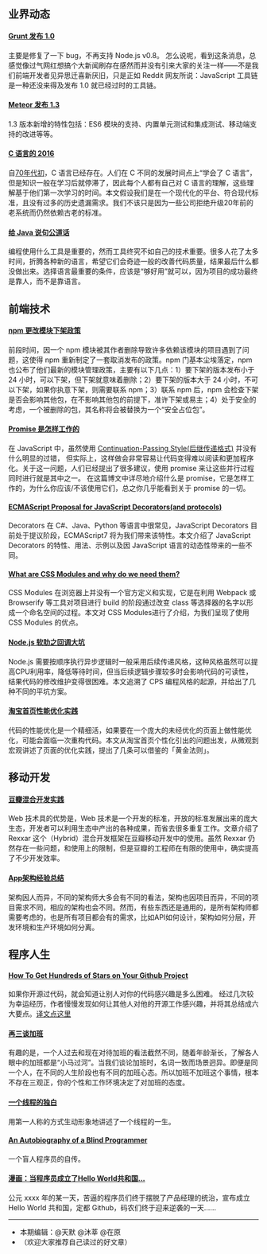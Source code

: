## 业界动态

#### [Grunt 发布 1.0](http://gruntjs.com/blog/2016-04-04-grunt-1.0.0-released)

主要是修复了一下 bug，不再支持 Node.js v0.8。
怎么说呢，看到这条消息，总感觉像过气网红想搞个大新闻刷存在感然而并没有引来大家的关注一样——不是我们前端开发者见异思迁喜新厌旧，只是正如 Reddit 网友所说：JavaScript 工具链是一种还没来得及发布 1.0 就已经过时的工具链。 

#### [Meteor 发布 1.3](http://info.meteor.com/blog/announcing-meteor-1.3)

1.3 版本新增的特性包括：ES6 模块的支持、内置单元测试和集成测试、移动端支持的改进等等。

#### [C 语言的 2016](http://www.infoq.com/cn/articles/c-language-2016)

自[70年代初](https://www.bell-labs.com/usr/dmr/www/chist.html)，C 语言已经存在。人们在 C 不同的发展时间点上“学会了 C 语言”，但是知识一般在学习后就停滞了，因此每个人都有自己对 C 语言的理解，这些理解基于他们第一次学习的时间。本文假设我们是在一个现代化的平台、符合现代标准，且没有过多的历史遗漏需求。我们不该只是因为一些公司拒绝升级20年前的老系统而仍然依赖古老的标准。

#### [给 Java 说句公道话](http://www.yinwang.org/blog-cn/2016/01/18/java)

编程使用什么工具是重要的，然而工具终究不如自己的技术重要。很多人花了太多时间，折腾各种新的语言，希望它们会奇迹一般的改善代码质量，结果最后什么都没做出来。选择语言最重要的条件，应该是“够好用”就可以，因为项目的成功最终是靠人，而不是靠语言。

## 前端技术

#### [npm 更改模块下架政策](http://blog.npmjs.org/post/141905368000/changes-to-npms-unpublish-policy)

前段时间，因一个 npm 模块被其作者删除导致许多依赖该模块的项目遇到了问题，这使得 npm 重新制定了一套取消发布的政策。npm 门基本尘埃落定，npm 也公布了他们最新的模块管理政策，主要有以下几点：1）要下架的版本发布小于 24 小时，可以下架，但下架就意味着删除；2）要下架的版本大于 24 小时，不可以下架，如果你执意下架，则需要联系 npm；3）联系 npm 后，npm 会检查下架是否会影响其他包，在不影响其他包的前提下，准许下架或易主；4）处于安全的考虑，一个被删除的包，其名称将会被替换为一个“安全占位包”。

#### [Promise 是怎样工作的](https://github.com/xitu/gold-miner/blob/master/TODO/how-do-promises-work.md)

在 JavaScript 中，虽然使用 [Continuation-Passing Style(后继传递格式)](http://matt.might.net/articles/by-example-continuation-passing-style/) 并没有什么明显的过错， 但实际上，这样做会非常容易让代码变得难以阅读和更加程序化。关于这一问题，人们已经提出了很多建议，使用 promise 来让这些并行过程同时进行就是其中之一。 在这篇博文中详尽地介绍什么是 promise，它是怎样工作的，为什么你应该/不该使用它们，总之你几乎能看到关于 promise 的一切。

#### [ECMAScript Proposal for JavaScript Decorators(and protocols)](https://ponyfoo.com/articles/javascript-decorators-proposal?utm_source=javascriptweekly&utm_medium=email)

Decorators 在 C#、Java、Python 等语言中很常见，JavaScript Decorators 目前处于提议阶段，ECMAScript7 将为我们带来该特性。本文介绍了 JavaScript Decorators 的特性、用法、示例以及因 JavaScript 语言的动态性带来的一些不同。

#### [What are CSS Modules and why do we need them?](https://css-tricks.com/css-modules-part-1-need/)


CSS Modules 在浏览器上并没有一个官方定义和实现，它是在利用 Webpack 或 Browserify 等工具对项目进行 build 的阶段通过改变 class 等选择器的名字以形成一个命名空间的过程。本文对 CSS Modules进行了介绍，为我们呈现了使用 CSS Modules 的优点。

#### [Node.js 软肋之回调大坑](http://www.infoq.com/cn/articles/nodejs-callback-hell)

Node.js 需要按顺序执行异步逻辑时一般采用后续传递风格，这种风格虽然可以提高CPU利用率，降低等待时间，但当后续逻辑步骤较多时会影响代码的可读性，结果代码的修改维护变得很困难。本文追溯了 CPS 编程风格的起源，并给出了几种不同的平坑方案。

#### [淘宝首页性能优化实践](http://www.barretlee.com/blog/2016/04/01/optimization-in-taobao-homepage/)

代码的性能优化是一个精细活，如果要在一个庞大的未经优化的页面上做性能优化，可能会面临一次重构代码。本文从淘宝首页个性化引出的问题出发，从微观到宏观讲述了页面的优化实践，提出了几条可以借鉴的「黄金法则」。

## 移动开发

#### [豆瓣混合开发实践](http://lincode.github.io/Hybrid-Rexxar)

Web 技术具的优势是，Web 技术是一个开发的标准，开放的标准发展出来的庞大生态，开发者可以利用生态中产出的各种成果，而省去很多重复工作。文章介绍了 Rexxar 这个（Hybrid）混合开发框架在豆瓣移动开发中的使用。虽然 Rexxar 仍然存在一些问题，和使用上的限制，但是豆瓣的工程师在有限的使用中，确实提高了不少开发效率。

#### [App架构经验总结](http://keeganlee.me/post/architecture/20160303)

架构因人而异，不同的架构师大多会有不同的看法，架构也因项目而异，不同的项目需求不同，相应的架构也会不同。然而，有些东西还是通用的，是所有架构师都需要考虑的，也是所有项目都会有的需求，比如API如何设计，架构如何分层，开发环境和生产环境如何分离。

## 程序人生

#### [How To Get Hundreds of Stars on Your Github Project](https://medium.com/@cwRichardKim/how-to-get-hundreds-of-stars-on-your-github-project-345b065e20a2)

如果你开源过代码，就会知道让别人对你的代码感兴趣是多么困难。 经过几次较为幸运经历，作者慢慢发现如何让其他人对他的开源工作感兴趣，并将其总结成六大要点。[译文点这里](https://github.com/gaohailang/blog/issues/9)

#### [再三谈加班](http://www.jianshu.com/p/e1469d29a216)

有趣的是，一个人过去和现在对待加班的看法截然不同，随着年龄渐长，了解各人眼中的加班都是“小马过河”。当我们谈论加班时，名词一致而场景迥异。即便是同一个人，在不同的人生阶段也有不同的加班心态。所以加班不加班这个事情，根本不存在三观正，你的个性和工作环境决定了对加班的态度。

#### [一个线程的独白](http://www.techug.com/a-thread-say)

用第一人称的方式生动形象地讲述了一个线程的一生。

#### [An Autobiography of a Blind Programmer](https://www.parhamdoustdar.com/2016/03/27/autobiography-blind-programmer/)

一个盲人程序员的自传。

[](http://www.techug.com/a-thread-say)

#### [漫画：当程序员成立了Hello World共和国…](http://www.techug.com/hello-world-2)

公元 xxxx 年的某一天，苦逼的程序员们终于摆脱了产品经理的统治，宣布成立 Hello World 共和国，定都 Github，码农们终于迎来逆袭的一天……

[](http://www.techug.com/a-thread-say)

[](http://www.techug.com/a-thread-say)



------

- 本期编辑：@天默 @沐莘 @在原
- （欢迎大家推荐自己读过的好文章）


